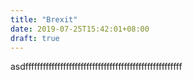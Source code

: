 ```yaml
---
title: "Brexit"
date: 2019-07-25T15:42:01+08:00
draft: true
---
```


asdffffffffffffffffffffffffffffffffffffffffffffffffffffff